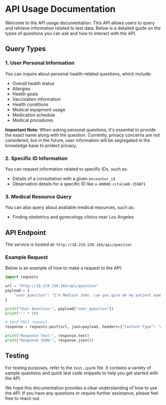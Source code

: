 # API Usage Documentation

Welcome to the API usage documentation. This API allows users to query and retrieve information related to test data. Below is a detailed guide on the types of questions you can ask and how to interact with the API.

## Query Types

### 1. User Personal Information
You can inquire about personal health-related questions, which include:
- Overall health status
- Allergies
- Health goals
- Vaccination information
- Health conditions
- Medical equipment usage
- Medication schedule
- Medical procedures

**Important Note:** When asking personal questions, it's essential to provide the exact name along with the question. Currently, privacy concerns are not considered, but in the future, user information will be segregated in the knowledge base to protect privacy.

### 2. Specific ID Information
You can request information related to specific IDs, such as:
- Details of a consultation with a given `encounter_id`
- Observation details for a specific ID like `a-80000.vitalamb-159871`

### 3. Medical Resource Query
You can also query about available medical resources, such as:
- Finding obstetrics and gynecology clinics near Los Angeles

## API Endpoint

The service is hosted at: `http://18.219.230.164/api/question`

### Example Request

Below is an example of how to make a request to the API:

```python
import requests

url = "http://18.219.230.164/api/question"
payload = {
    "user_question": "I'm Medlock John, can you give me my patient summaries and insights?"
}

print("User Question:", payload["user_question"])
print("-" * 50)

# Send POST request
response = requests.post(url, json=payload, headers={"Content-Type": "application/json"})

print("Response Text:", response.text)
print("Response JSON:", response.json())
```

## Testing

For testing purposes, refer to the `test.ipynb` file. It contains a variety of sample questions and quick test code snippets to help you get started with the API.

We hope this documentation provides a clear understanding of how to use the API. If you have any questions or require further assistance, please feel free to reach out.
